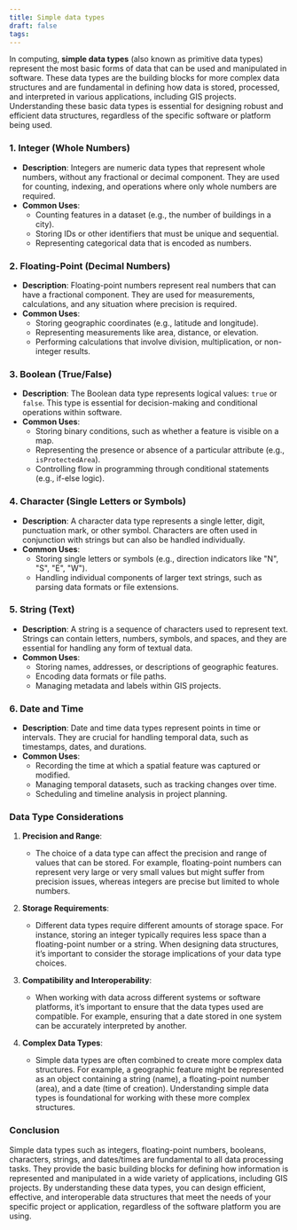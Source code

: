 ```yaml
---
title: Simple data types
draft: false
tags:
---
```

 In computing, **simple data types** (also known as primitive data types) represent the most basic forms of data that can be used and manipulated in software. These data types are the building blocks for more complex data structures and are fundamental in defining how data is stored, processed, and interpreted in various applications, including GIS projects. Understanding these basic data types is essential for designing robust and efficient data structures, regardless of the specific software or platform being used.

### **1. Integer (Whole Numbers)**
   - **Description**: Integers are numeric data types that represent whole numbers, without any fractional or decimal component. They are used for counting, indexing, and operations where only whole numbers are required.
   - **Common Uses**: 
     - Counting features in a dataset (e.g., the number of buildings in a city).
     - Storing IDs or other identifiers that must be unique and sequential.
     - Representing categorical data that is encoded as numbers.

### **2. Floating-Point (Decimal Numbers)**
   - **Description**: Floating-point numbers represent real numbers that can have a fractional component. They are used for measurements, calculations, and any situation where precision is required.
   - **Common Uses**:
     - Storing geographic coordinates (e.g., latitude and longitude).
     - Representing measurements like area, distance, or elevation.
     - Performing calculations that involve division, multiplication, or non-integer results.

### **3. Boolean (True/False)**
   - **Description**: The Boolean data type represents logical values: `true` or `false`. This type is essential for decision-making and conditional operations within software.
   - **Common Uses**:
     - Storing binary conditions, such as whether a feature is visible on a map.
     - Representing the presence or absence of a particular attribute (e.g., `isProtectedArea`).
     - Controlling flow in programming through conditional statements (e.g., if-else logic).

### **4. Character (Single Letters or Symbols)**
   - **Description**: A character data type represents a single letter, digit, punctuation mark, or other symbol. Characters are often used in conjunction with strings but can also be handled individually.
   - **Common Uses**:
     - Storing single letters or symbols (e.g., direction indicators like "N", "S", "E", "W").
     - Handling individual components of larger text strings, such as parsing data formats or file extensions.

### **5. String (Text)**
   - **Description**: A string is a sequence of characters used to represent text. Strings can contain letters, numbers, symbols, and spaces, and they are essential for handling any form of textual data.
   - **Common Uses**:
     - Storing names, addresses, or descriptions of geographic features.
     - Encoding data formats or file paths.
     - Managing metadata and labels within GIS projects.

### **6. Date and Time**
   - **Description**: Date and time data types represent points in time or intervals. They are crucial for handling temporal data, such as timestamps, dates, and durations.
   - **Common Uses**:
     - Recording the time at which a spatial feature was captured or modified.
     - Managing temporal datasets, such as tracking changes over time.
     - Scheduling and timeline analysis in project planning.

### **Data Type Considerations**

1. **Precision and Range**: 
   - The choice of a data type can affect the precision and range of values that can be stored. For example, floating-point numbers can represent very large or very small values but might suffer from precision issues, whereas integers are precise but limited to whole numbers.

2. **Storage Requirements**:
   - Different data types require different amounts of storage space. For instance, storing an integer typically requires less space than a floating-point number or a string. When designing data structures, it’s important to consider the storage implications of your data type choices.

3. **Compatibility and Interoperability**:
   - When working with data across different systems or software platforms, it’s important to ensure that the data types used are compatible. For example, ensuring that a date stored in one system can be accurately interpreted by another.

4. **Complex Data Types**:
   - Simple data types are often combined to create more complex data structures. For example, a geographic feature might be represented as an object containing a string (name), a floating-point number (area), and a date (time of creation). Understanding simple data types is foundational for working with these more complex structures.

### **Conclusion**

Simple data types such as integers, floating-point numbers, booleans, characters, strings, and dates/times are fundamental to all data processing tasks. They provide the basic building blocks for defining how information is represented and manipulated in a wide variety of applications, including GIS projects. By understanding these data types, you can design efficient, effective, and interoperable data structures that meet the needs of your specific project or application, regardless of the software platform you are using.